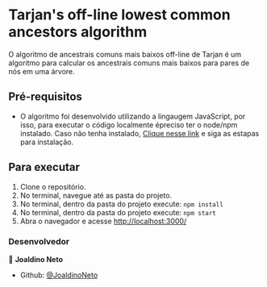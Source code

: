 # Tarjan's off-line lowest common ancestors algorithm

O algoritmo de ancestrais comuns mais baixos off-line de Tarjan é um algoritmo para calcular os ancestrais comuns mais baixos para pares de nós em uma árvore.

## Pré-requisitos

- O algoritmo foi desenvolvido utilizando a lingaugem JavaScript, por isso, para executar o código localmente épreciso ter o node/npm instalado. Caso não tenha instalado, [Clique nesse link](https://nodejs.org/en/) e siga as estapas para instalação.

## Para executar

1. Clone o repositório.
2. No terminal, navegue até as pasta do projeto.
3. No terminal, dentro da pasta do projeto execute: `npm install`
4. No terminal, dentro da pasta do projeto execute: `npm start`
5. Abra o navegador e acesse [http://localhost:3000/](http://localhost:3000/)

### Desenvolvedor

👤 **Joaldino Neto**

- Github: [@JoaldinoNeto](https://github.com/JoaldinoNeto)
